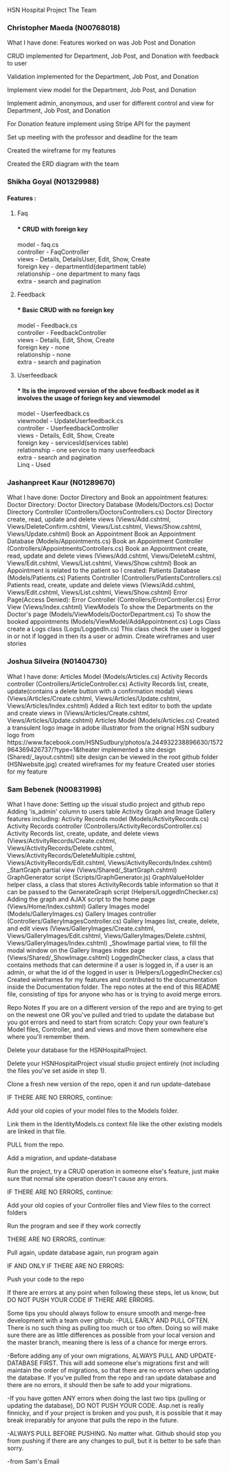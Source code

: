 HSN Hospital Project
The Team

<h3>Christopher Maeda (N00768018)</h3>
What I have done:
Features worked on was Job Post and Donation

CRUD implemented for Department, Job Post, and Donation with feedback to user

Validation implemented for the Department, Job Post, and Donation

Implement view model for the Department, Job Post, and Donation

Implement admin, anonymous, and user for different control and view for Department, Job Post, and Donation

For Donation feature implement using Stripe API for the payment

Set up meeting with the professor and deadline for the team

Created the wireframe for my features

Created the ERD diagram with the team

<h3>Shikha Goyal (N01329988)</h3>
<h4>Features :</h4>

1. Faq <h4>* CRUD with foreign key </h4>
   model - faq.cs<br/>
   controller - FaqController<br/>
   views - Details, DetailsUser, Edit, Show, Create<br/>
   foreign key - departmentId(department table)<br/>
   relationship - one department to many faqs<br/>
   extra - search and pagination<br/>
   
2. Feedback <h4>* Basic CRUD with no foreign key </h4>
   model - Feedback.cs<br/>
   controller - FeedbackController<br/>
   views - Details, Edit, Show, Create<br/>
   foreign key - none<br/>
   relationship - none<br/>
   extra - search and pagination<br/>
   
3. Userfeedback <h4>* Its is the improved version of the above feedback model as it involves the usage of foriegn key and viewmodel </h4>
   model - Userfeedback.cs<br/>
   viewmodel - UpdateUserfeedback.cs<br/>
   controller - UserfeedbackController<br/>
   views - Details, Edit, Show, Create<br/>
   foreign key - servicesId(services table)<br/>
   relationship - one service to many userfeedback<br/>
   extra - search and pagination<br/>
   Linq - Used<br/>

<h3>Jashanpreet Kaur (N01289670)</h3>
What I have done:
Doctor Directory and Book an appointment features:
Doctor Directory:
Doctor Directory Database (Models/Doctors.cs)
Doctor Directory Controller (Controllers/DoctorsControllers.cs)
Doctor Directory create, read, update and delete views (Views/Add.cshtml, Views/DeleteConfirm.cshtml, Views/List.cshtml, Views/Show.cshtml, Views/Update.cshtml)
Book an Appointment
Book an Appointment Database (Models/Appointments.cs)
Book an Appointment Controller (Controllers/AppointmentsControllers.cs)
Book an Appointment create, read, update and delete views (Views/Add.cshtml, Views/DeleteM.cshtml, Views/Edit.cshtml, Views/List.cshtml, Views/Show.cshtml)
Book an Appointment is related to the patient so I created:
Patients Database (Models/Patients.cs)
Patients Controller (Controllers/PatientsControllers.cs)
Patients read, create, update and delete views (Views/Add.cshtml, Views/Edit.cshtml, Views/List.cshtml, Views/Show.cshtml)
Error Page(Access Denied):
Error Controller (Controllers/ErrorController.cs)
Error View (Views/Index.cshtml)
ViewModels
To show the Departments on the Doctor's page (Models/ViewModels/DoctorDepartment.cs)
To show the booked appointments (Models/ViewModel/AddAppointment.cs)
Logs Class
create a Logs class (Logs/LoggedIn.cs)
This class check the user is logged in or not if logged in then its a user or admin.
Create wireframes and user stories

<h3>Joshua Silveira (N01404730)</h3>
What I have done:
Articles Model (Models/Articles.cs)
Activity Records controller (Controllers/ArticleController.cs)
Activity Records list, create, update(contains a delete button with a confirmation modal) views (Views/Articles/Create.cshtml, Views/Articles/Update.cshtml, Views/Articles/Index.cshtml)
Added a Rich text editor to both the update and create views in (Views/Articles/Create.cshtml, Views/Articles/Update.cshtml)
Articles Model (Models/Articles.cs)
Created a transulent logo image in adobe illustrator from the orignal HSN sudbury logo from https://www.facebook.com/HSNSudbury/photos/a.244932238896630/1572964369426737/?type=1&theater
implemented a site design (Shared/_layout.cshtml)
site design can be viewed in the root github folder (HSNwebsite.jpg)
created wireframes for my feature
Created user stories for my feature

<h3>Sam Bebenek (N00831998)</h3>
What I have done:
Setting up the visual studio project and github repo
Adding 'is_admin' column to users table
Activity Graph and Image Gallery features including:
Activity Records model (Models/ActivityRecords.cs)
Activity Records controller (Controllers/ActivityRecordsController.cs)
Activity Records list, create, update, and delete views (Views/ActivityRecords/Create.cshtml, Views/ActivityRecords/Delete.cshtml, Views/ActivityRecords/DeleteMultiple.cshtml, Views/ActivityRecords/Edit.cshtml, Views/ActivityRecords/Index.cshtml)
_StartGraph partial view (Views/Shared/_StartGraph.cshtml)
GraphGenerator script (Scripts/GraphGenerator.js)
GraphValueHolder helper class, a class that stores ActivityRecords table information so that it can be passed to the GenerateGraph script (Helpers/LoggedInChecker.cs)
Adding the graph and AJAX script to the home page (Views/Home/Index.cshtml)
Gallery Images model (Models/GalleryImages.cs)
Gallery Images controller (Controllers/GalleryImagesController.cs)
Gallery Images list, create, delete, and edit views (Views/GalleryImages/Create.cshtml, Views/GalleryImages/Edit.cshtml, Views/GalleryImages/Delete.cshtml, Views/GalleryImages/Index.cshtml)
_ShowImage partial view, to fill the modal window on the Gallery Images index page (Views/Shared/_ShowImage.cshtml)
LoggedInChecker class, a class that contains methods that can determine if a user is logged in, if a user is an admin, or what the id of the logged in user is (Helpers/LoggedInChecker.cs)
Created wireframes for my features and contributed to the documentation inside the Documentation folder.
The repo notes at the end of this README file, consisting of tips for anyone who has or is trying to avoid merge errors.



Repo Notes
If you are on a different version of the repo and are trying to get on the newest one OR you've pulled and tried to update the database but you got errors and need to start from scratch:
Copy your own feature's Model files, Controller, and and views and move them somewhere else where you'll remember them.

Delete your database for the HSNHospitalProject.

Delete your HSNHospitalProject visual studio project entirely (not including the files you've set aside in step 1).

Clone a fresh new version of the repo, open it and run update-datebase

IF THERE ARE NO ERRORS, continue:

Add your old copies of your model files to the Models folder.

Link them in the IdentityModels.cs context file like the other existing models are linked in that file.

PULL from the repo.

Add a migration, and update-database

Run the project, try a CRUD operation in someone else's feature, just make sure that normal site operation doesn't cause any errors.

IF THERE ARE NO ERRORS, continue:

Add your old copies of your Controller files and View files to the correct folders

Run the program and see if they work correctly

THERE ARE NO ERRORS, continue:

Pull again, update database again, run program again

IF AND ONLY IF THERE ARE NO ERRORS:

Push your code to the repo

If there are errors at any point when following these steps, let us know, but DO NOT PUSH YOUR CODE IF THERE ARE ERRORS.

Some tips you should always follow to ensure smooth and merge-free development with a team over github:
-PULL EARLY AND PULL OFTEN. There is no such thing as pulling too much or too often. Doing so will make sure there are as little differences as possible from your local version and the master branch, meaning there is less of a chance for merge errors.

-Before adding any of your own migrations, ALWAYS PULL AND UPDATE-DATABASE FIRST. This will add someone else's migrations first and will maintain the order of migrations, so that there are no errors when updating the database. If you've pulled from the repo and ran update database and there are no errors, it should then be safe to add your migrations.

-If you have gotten ANY errors when doing the last two tips (pulling or updating the database), DO NOT PUSH YOUR CODE. Asp.net is really finnicky, and if your project is broken and you push, it is possible that it may break irreparably for anyone that pulls the repo in the future.

-ALWAYS PULL BEFORE PUSHING. No matter what. Github should stop you from pushing if there are any changes to pull, but it is better to be safe than sorry.

-from Sam's Email






 
